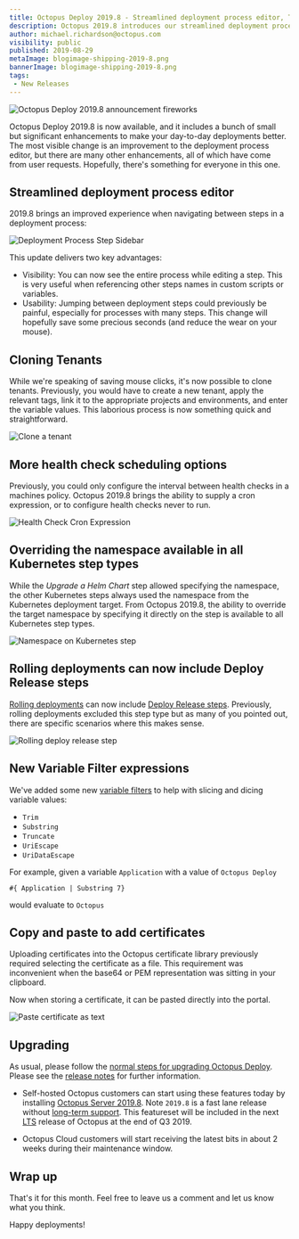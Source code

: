 ```yaml
---
title: Octopus Deploy 2019.8 - Streamlined deployment process editor, Tenant cloning, and more ...  
description: Octopus 2019.8 introduces our streamlined deployment process editor, tenant cloning, and numerous other enhancements and improvements.
author: michael.richardson@octopus.com 
visibility: public
published: 2019-08-29
metaImage: blogimage-shipping-2019-8.png
bannerImage: blogimage-shipping-2019-8.png
tags:
 - New Releases
---
```


![Octopus Deploy 2019.8 announcement fireworks](blogimage-shipping-2019-8.png)

Octopus Deploy 2019.8 is now available, and it includes a bunch of small but significant enhancements to make your day-to-day deployments better. The most visible change is an improvement to the deployment process editor, but there are many other enhancements, all of which have come from user requests.  Hopefully, there's something for everyone in this one. 

## Streamlined deployment process editor

2019.8 brings an improved experience when navigating between steps in a deployment process:

![Deployment Process Step Sidebar](deployment-process-editor-sidebar.gif "width=500")

This update delivers two key advantages:

- Visibility: You can now see the entire process while editing a step.  This is very useful when referencing other steps names in custom scripts or variables.
- Usability: Jumping between deployment steps could previously be painful, especially for processes with many steps.  This change will hopefully save some precious seconds (and reduce the wear on your mouse). 

## Cloning Tenants 

While we're speaking of saving mouse clicks, it's now possible to clone tenants. Previously, you would have to create a new tenant, apply the relevant tags, link it to the appropriate projects and environments, and enter the variable values.  This laborious process is now something quick and straightforward.

![Clone a tenant](tenant-clone.png "width=500")

## More health check scheduling options 

Previously, you could only configure the interval between health checks in a machines policy. Octopus 2019.8 brings the ability to supply a cron expression, or to configure health checks never to run. 

![Health Check Cron Expression](health-check-cron.png "width=500")

## Overriding the namespace available in all Kubernetes step types

While the _Upgrade a Helm Chart_ step allowed specifying the namespace, the other Kubernetes steps always used the namespace from the Kubernetes deployment target.  From Octopus 2019.8, the ability to override the target namespace by specifying it directly on the step is available to all Kubernetes step types. 

![Namespace on Kubernetes step](kubernetes-step-namespace.png "width=500")

## Rolling deployments can now include Deploy Release steps

[Rolling deployments](https://octopus.com/docs/deployment-patterns/rolling-deployments) can now include [Deploy Release steps](https://octopus.com/docs/deployment-process/projects/coordinating-multiple-projects/deploy-release-step#rolling-deployments).  Previously, rolling deployments excluded this step type but as many of you pointed out, there are specific scenarios where this makes sense. 

![Rolling deploy release step](rolling-deploy-release.png "width=500")

## New Variable Filter expressions

We've added some new [variable filters](https://octopus.com/docs/deployment-process/variables/variable-filters) to help with slicing and dicing variable values:

- `Trim`
- `Substring`
- `Truncate`
- `UriEscape` 
- `UriDataEscape` 

For example, given a variable `Application` with a value of `Octopus Deploy`

```
#{ Application | Substring 7}
```

would evaluate to `Octopus`

## Copy and paste to add certificates 

Uploading certificates into the Octopus certificate library previously required selecting the certificate as a file. This requirement was inconvenient when the base64 or PEM representation was sitting in your clipboard. 

Now when storing a certificate, it can be pasted directly into the portal. 

![Paste certificate as text](certificate-text.png "width=500")

## Upgrading

As usual, please follow the [normal steps for upgrading Octopus Deploy](https://octopus.com/docs/administration/upgrading). Please see the [release notes](https://octopus.com/downloads/compare?to=2019.8.0) for further information.

* Self-hosted Octopus customers can start using these features today by installing [Octopus Server 2019.8](https://octopus.com/downloads). Note `2019.8` is a fast lane release without [long-term support](https://octopus.com/docs/administration/upgrading/long-term-support). This featureset will be included in the next [LTS](https://octopus.com/docs/administration/upgrading/long-term-support) release of Octopus at the end of Q3 2019.

* Octopus Cloud customers will start receiving the latest bits in about 2 weeks during their maintenance window.

## Wrap up

That's it for this month. Feel free to leave us a comment and let us know what you think. 

Happy deployments!
